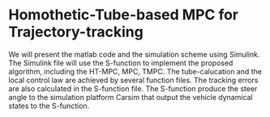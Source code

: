 # Homothetic-Tube-based MPC for Trajectory-tracking 
We will present the matlab code and the simulation scheme using Simulink.
The Simulink file will use the S-function to implement the proposed algorithm, including the HT-MPC, MPC, TMPC. 
The tube-calucation and the local control law are achieved by several function files.
The tracking errors are also calculated in the S-function file. 
The S-function produce the steer angle to the simulation platform Carsim that output the vehicle dynamical states to the S-function.
